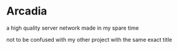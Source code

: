 # Arcadia
a high quality server network made in my spare time

not to be confused with my other project with the same exact title
